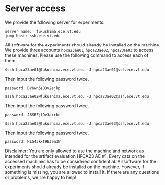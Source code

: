 # Server access

We provide the following server for experiments. 

```
server name:  fukushima.ece.vt.edu
jump host: ssh.ece.vt.edu
```

All software for the experiments should already be installed on the machine. 
We provide three accounts ```hpca23ae01```, ```hpca23ae02```, ```hpca23ae03``` to access these machines. Please use the following command to access each of them.

```
$ssh hpca23ae01@fukushima.ece.vt.edu -J hpca23ae01@ssh.ece.vt.edu
```
Then input the following password twice.
```
password: DVKwn5s83v2ejkp
```

```
$ssh hpca23ae02@fukushima.ece.vt.edu -J hpca23ae02@ssh.ece.vt.edu
```
Then input the following password twice.
```
password: J6SBZjf9v3axrhe
```


```
$ssh hpca23ae03@fukushima.ece.vt.edu -J hpca23ae03@ssh.ece.vt.edu
```
Then input the following password twice.
```
password: HL543kxt9EJen3W
```
Disclaimer: You are only allowed to use the machine and network as intended for the artifact evaluation HPCA23 AE #1. Every data on the accessed machines has to be considered confidential. All software for the experiments should already be installed on the machine. However, if something is missing, you are allowed to install it. If there are any questions or problems, we are happy to help!